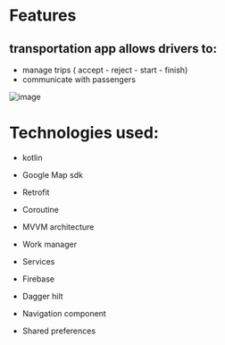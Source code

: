 # Features
## transportation app allows drivers to:
- manage trips ( accept - reject - start - finish)
- communicate with passengers

  
![image](https://github.com/israamohamed107/AtmoDriveCaptain/assets/74803351/caf71cd6-6413-49c6-92ec-b8b2a33c14ea)

# Technologies used:

- kotlin
  
 - Google Map sdk

 - Retrofit

 - Coroutine

 - MVVM architecture

 - Work manager

 - Services

 - Firebase

 - Dagger hilt

 - Navigation component

 - Shared preferences
